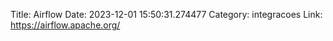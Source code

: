 Title: Airflow
Date: 2023-12-01 15:50:31.274477
Category: integracoes
Link: https://airflow.apache.org/
